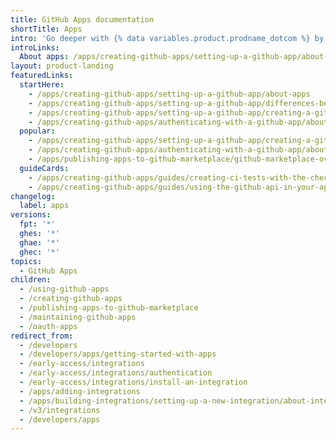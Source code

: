```yaml
---
title: GitHub Apps documentation
shortTitle: Apps
intro: 'Go deeper with {% data variables.product.prodname_dotcom %} by integrating with our APIs and webhooks, customizing your {% data variables.product.prodname_dotcom %} workflow, and building and sharing apps with the community.'
introLinks:
  About apps: /apps/creating-github-apps/setting-up-a-github-app/about-apps
layout: product-landing
featuredLinks:
  startHere:
    - /apps/creating-github-apps/setting-up-a-github-app/about-apps
    - /apps/creating-github-apps/setting-up-a-github-app/differences-between-github-apps-and-oauth-apps
    - /apps/creating-github-apps/setting-up-a-github-app/creating-a-github-app
    - /apps/creating-github-apps/authenticating-with-a-github-app/about-authentication-with-a-github-app
  popular:
    - /apps/creating-github-apps/setting-up-a-github-app/creating-a-github-app
    - /apps/creating-github-apps/authenticating-with-a-github-app/about-authentication-with-a-github-app
    - /apps/publishing-apps-to-github-marketplace/github-marketplace-overview/about-github-marketplace
  guideCards:
    - /apps/creating-github-apps/guides/creating-ci-tests-with-the-checks-api
    - /apps/creating-github-apps/guides/using-the-github-api-in-your-app
changelog:
  label: apps
versions:
  fpt: '*'
  ghes: '*'
  ghae: '*'
  ghec: '*'
topics:
  - GitHub Apps
children:
  - /using-github-apps
  - /creating-github-apps
  - /publishing-apps-to-github-marketplace
  - /maintaining-github-apps
  - /oauth-apps
redirect_from:
  - /developers
  - /developers/apps/getting-started-with-apps
  - /early-access/integrations
  - /early-access/integrations/authentication
  - /early-access/integrations/install-an-integration
  - /apps/adding-integrations
  - /apps/building-integrations/setting-up-a-new-integration/about-integrations
  - /v3/integrations
  - /developers/apps
---
```

